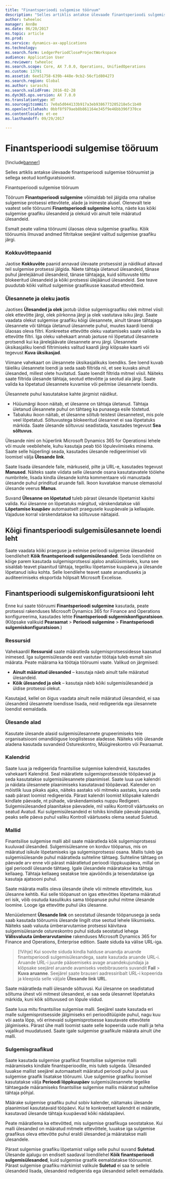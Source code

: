 ```yaml
---
title: "Finantsperioodi sulgemise tööruum"
description: "Selles artiklis antakse ülevaade finantsperioodi sulgemise tööruumist ja sellega seotud konfiguratsioonist."
author: twheeloc
manager: AnnBe
ms.date: 06/20/2017
ms.topic: article
ms.prod: 
ms.service: dynamics-ax-applications
ms.technology: 
ms.search.form: LedgerPeriodCloseProjectWorkspace
audience: Application User
ms.reviewer: twheeloc
ms.search.scope: Core, AX 7.0.0, Operations, UnifiedOperations
ms.custom: 13791
ms.assetid: 6ee51758-639b-448e-9cb2-56cf1d804273
ms.search.region: Global
ms.author: saraschi
ms.search.validFrom: 2016-02-28
ms.dyn365.ops.version: AX 7.0.0
ms.translationtype: HT
ms.sourcegitcommit: 7e0a5d044133b917a3eb9386773205218e5c1b40
ms.openlocfilehash: 0bbf8f979aeb8b861164e345f9e46bb396f370ce
ms.contentlocale: et-ee
ms.lasthandoff: 09/29/2017

---
```


# <a name="financial-period-close-workspace"></a>Finantsperioodi sulgemise tööruum

[!include[banner](../includes/banner.md)]


Selles artiklis antakse ülevaade finantsperioodi sulgemise tööruumist ja sellega seotud konfiguratsioonist.

Finantsperioodi sulgemise tööruum

Tööruum **Finantsperioodi sulgemine** võimaldab teil jälgida oma rahalise sulgemise protsessi ettevõtete, alade ja inimeste alusel. Olenevalt teie vaatest selle tööruumi **Finantsperioodi sulgemine** kohta, näete kas kõiki sulgemise graafiku ülesandeid ja olekuid või ainult teile määratud ülesandeid. 

Esmalt peate valima tööruumi ülaosas oleva sulgemise graafiku. Kõik tööruumis ilmuvad andmed filtritakse seejärel valitud sulgemise graafiku järgi.

### <a name="summary-tiles"></a>Kokkuvõttepaanid

Jaotise **Kokkuvõte** paanid annavad ülevaate protsessist ja näidikud aitavad teil sulgemise protsessi jälgida. Näete tähtaja ületanud ülesandeid, tänase puhul järelejäänud ülesandeid, tänase tähtajaga, kuid sõltuvuste tõttu blokeeritud ülesandeid ja kõiki protsessi ülejäänud ülesandeid. See teave puudutab kõiki valitud sulgemise graafikusse kaasatud ettevõtteid.

### <a name="tasks-and-status-section"></a>Ülesannete ja oleku jaotis

Jaotises **Ülesanded ja olek** jaotub üldise sulgemisgraafiku olek mitmel viisil: olek ettevõtte järgi, olek piirkonna järgi ja olek vastutava isiku järgi. Saate vaadata olekut sulgemise graafiku kõigi ülesannete, ainult tänase tähtajaga ülesannete või tähtaja ületanud ülesannete puhul, muutes kaardi loendi ülaosas oleva filtri. Konkreetse ettevõtte oleku vaatamiseks saate valida ka ettevõtte filtri. Iga oleku vahekaart annab jaotuse nii lõpetatud ülesannete protsendi kui ka järelejäävate ülesannete arvu järgi. Ülesannete üksikasjaliku loendi filtrimiseks valitud kaardi järgi klõpsake kaarti või tegevust **Kuva üksikasjad**. 

Viimane vahekaart on ülesannete üksikasjalikuks loendiks. See loend kuvab täieliku ülesannete loendi ja seda saab filtrida nii, et see kuvaks ainult ülesanded, millest olete huvitatud. Saate loendit filtrida mitmel viisil. Näiteks saate filtrida ülesande tähtaja, seotud ettevõtte ja seotud ala järgi. Saate valida ka lõpetatud ülesannete kuvamise või peitmise ülesannete loendis. 

Ülesannete puhul kasutatakse kahte järgmist näidikut.

-   Hüüumärgi ikoon näitab, et ülesanne on tähtaja ületanud. Tähtaja ületanud ülesannete puhul on tähtaeg ka punasega esile tõstetud.
-   Tabaluku ikoon näitab, et ülesanne sõltub teistest ülesannetest, mis pole veel lõpetatud. Sõltuvustega blokeeritud ülesannet ei saa lõpetatuks märkida. Saate ülesande sõltuvusi seadistada, kasutades tegevust **Sea sõltuvus**.

Ülesande nimi on hüperlink Microsoft Dynamics 365 for Operationsi lehele või muule veebilehele, kuhu kasutaja peab töö lõpuleviimiseks minema. Saate selle hüperlingi seada, kasutades ülesande redigeerimisel või loomisel välja **Ülesande link**. 

Saate lisada ülesandele faile, märkuseid, pilte ja URL-e, kasutades tegevust **Manused**. Näiteks saate viidata selle ülesande osana kasutatavatele töölehe numbritele, lisada kindla ülesande kohta kommentaare või manustada ülesande puhul prinditud aruande faili. Ikoon kuvatakse manuse olemasolul ülesande veerus **Manus**. 

Suvand **Ülesanne on lõpetatud** tuleb pärast ülesande lõpetamist käsitsi valida. Kui ülesanne on lõpetatuks märgitud, värskendatakse väli **Lõpetamise kuupäev** automaatselt praegusele kuupäevale ja kellaajale. Vajaduse korral värskendatakse ka sõltuvuse näitajaid.

## <a name="all-financial-period-close-tasks-list-page"></a>Kõigi finantsperioodi sulgemisülesannete loendi leht
Saate vaadata kõiki praeguse ja eelmise perioodi sulgemise ülesandeid loendilehelt **Kõik finantsperioodi sulgemisülesanded**. Seda loendilehte on kõige parem kasutada sulgemisprotsessi ajaloo analüüsimiseks, kuna see sisaldab teavet plaanitud tähtaja, tegeliku lõpetamise kuupäeva ja ülesande lõpetanud isiku kohta. Selle loendilehe teavet saate aruandluseks ja auditeerimiseks eksportida hõlpsalt Microsoft Excelisse.

## <a name="financial-period-close-configuration-page"></a>Finantsperioodi sulgemiskonfiguratsiooni leht
Enne kui saate tööruumi **Finantsperioodi sulgemine** kasutada, peate protsessi rakenduses Microsoft Dynamics 365 for Finance and Operations konfigureerima, kasutades lehte **Finantsperioodi sulgemiskonfiguratsioon**. (Klõpsake valikuid **Pearaamat** &gt; **Perioodi sulgemine** &gt; **Finantsperioodi sulgemiskonfiguratsioon**.)

### <a name="resources"></a>Ressursid

Vahekaardil **Ressursid** saate määratleda sulgemisprotsessidesse kaasatud inimesed. Iga sulgemisülesande eest vastutav töötaja tuleb esmalt siin määrata. Peate määrama ka töötaja tööruumi vaate. Valikud on järgmised:

-   **Ainult määratud ülesanded** – kasutaja näeb ainult talle määratud ülesandeid.
-   **Kõik ülesanded ja olek** – kasutaja näeb kõiki sulgemisülesandeid ja üldise protsessi olekut.

Kasutajad, kellel on õigus vaadata ainult neile määratud ülesandeid, ei saa ülesandeid ülesannete loendisse lisada, neid redigeerida ega ülesannete loendist eemaldada.

### <a name="task-areas"></a>Ülesande alad

Kasutate ülesande alasid sulgemisülesannete grupeerimiseks teie organisatsiooni omandiõiguse loogilistesse aladesse. Näiteks võib ülesande aladena kasutada suvandeid Ostureskontro, Müügireskontro või Pearaamat.

### <a name="calendars"></a>Kalendrid

Saate luua ja redigeerida finantsilise sulgemise kalendreid, kasutades vahekaarti Kalendrid. Seal määratlete sulgemisprotsesside tööpäevad ja seda kasutatakse sulgemisülesannete plaanimisel.  Saate luua uue kalendri ja näidata ülesannete plaanimiseks kasutatavad tööpäevad.  Kalender on mõistlik luua pikaks ajaks, näiteks aastaks või mitmeks aastaks, kuna seda saab pärast loomist redigeerida.  Pärast kalendri loomist klõpsake kalendri kindlate päevade, nt pühade, värskendamiseks nuppu Redigeeri.  Sulgemisülesanded plaanitakse päevadele, mil valiku Kontroll väärtuseks on seatud Avatud.  Kui sulgemisülesandeid ei tohiks kindlale päevale plaanida, peaks selle päeva puhul valiku Kontroll väärtuseks olema seatud Suletud.

### <a name="templates"></a>Mallid

Finantsilise sulgemise malli abil saate määratleda kõik sulgemisprotsessi kuuluvad ülesanded. Sulgemisülesanne on korduv tööpanus, mis on määratud isikule lõpetamiseks iga sulgemisprotsessi osana. Mallis tuleb iga sulgemisülesande puhul määratleda suhteline tähtaeg. Suhteline tähtaeg on päevade arv enne või pärast määratletud perioodi lõppkuupäeva, millal on igal perioodil ülesande tähtaeg. Igale ülesandele määratakse ka tähtaja kellaaeg. Tähtaja kellaaeg seatakse teie ajavööndis ja teisendatakse iga kasutaja ajatsooni puhul. 

Saate määrata mallis oleva ülesande ühele või mitmele ettevõttele, kus ülesanne kehtib. Kui selle tööpanust on igas ettevõttes lõpetama määratud eri isik, võib osutuda kasulikuks sama tööpanuse puhul mitme ülesande loomine. Looge iga ettevõtte puhul üks ülesanne. 

Menüüelement **Ülesande link** on seostatud ülesande tööpanusega ja seda saab kasutada tööruumis ülesande lingilt otse seotud lehele liikumiseks. Näiteks saab valuuta ümberarvutamise protsessi käivitava sulgemisülesande ostureskontro puhul siduda seostatud lehega **Välisvaluuta ümberarvutamine** rakenduses Microsoft Dynamics 365 for Finance and Operations, Enterprise edition. Saate siduda ka välise URL-iga. 

> [!Vihje] Kui soovite siduda kindla halduse aruandja aruande finantsperioodi sulgemisülesandega, saate kasutada aruande URL-i. Aruande URL-i juurde pääsemiseks avage aruandekujundaja ja klõpsake seejärel aruande avamiseks veebibrauseris suvandit **Fail** &gt; **Kuva aruanne**. Seejärel saate brauseri aadressiribalt URL-i kopeerida ja kleepida selle väljale **Ülesande link** **URL**. 

Saate määratleda malli ülesande sõltuvusi. Kui ülesanne on seadistatud sõltuma ühest või mitmest ülesandest, ei saa seda ülesannet lõpetatuks märkida, kuni kõik sõltuvused on lõpule viidud. 

Saate luua mitu finantsilise sulgemise malli. Seejärel saate kasutada eri malle sulgemisprotsesside jälgimiseks eri periooditüüpide puhul, nagu kuu või aasta lõpp, või erinevaid sulgemisprotsesse kasutavate ettevõtete jälgimiseks. Pärast ühe malli loomist saate selle kopeerida uude malli ja teha vajalikud muudatused. Saate igale sulgemise graafikule määrata ainult ühe malli.

### <a name="closing-schedules"></a>Sulgemisgraafikud

Saate kasutada sulgemise graafikut finantsilise sulgemise malli määramiseks kindlale finantsperioodile, mis tuleb sulgeda. Ülesanded luuakse mallist seejärel automaatselt määratud perioodi puhul ja uus sulgemise graafik lisatakse tööruumi. Uue sulgemise graafiku loomisel kasutatakse välja **Perioodi lõppkuupäev** sulgemisülesannete tegelike tähtaegade määramiseks finantsilise sulgemise mallis määratud suhtelise tähtaja põhjal. 

Määrake sulgemise graafiku puhul sobiv kalender, näitamaks ülesande plaanimisel kasutatavaid tööpäevi. Kui te konkreetset kalendrit ei määratle, kasutavad ülesande tähtaja kuupäevad kõiki nädalapäevi. 

Peate määratlema ka ettevõtted, mis sulgemise graafikuga seostatakse. Kui malli ülesanded on määratud mitmele ettevõttele, luuakse iga sulgemise graafikus oleva ettevõtte puhul eraldi ülesanded ja määratakse malli ülesandele. 

Pärast sulgemise graafiku lõpetamist valige selle puhul suvand **Suletud**. Ülesande ajalugu on endiselt saadaval loendilehel **Kõik finantsperioodi sulgemisülesanded**, kuid sulgemise graafik eemaldatakse tööruumist. Pärast sulgemise graafiku märkimist valikule **Suletud** ei saa te sellele ülesandeid lisada, ülesandeid redigeerida ega ülesandeid sellelt eemaldada.




